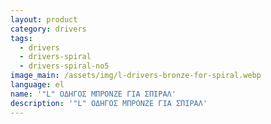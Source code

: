 ```yaml
---
layout: product
category: drivers
tags:
  - drivers
  - drivers-spiral
  - drivers-spiral-no5
image_main: /assets/img/l-drivers-bronze-for-spiral.webp
language: el
name: '"L" ΟΔΗΓΟΣ ΜΠΡΟΝΖΕ ΓΙΑ ΣΠΙΡΑΛ'
description: '"L" ΟΔΗΓΟΣ ΜΠΡΟΝΖΕ ΓΙΑ ΣΠΙΡΑΛ'
---
```

